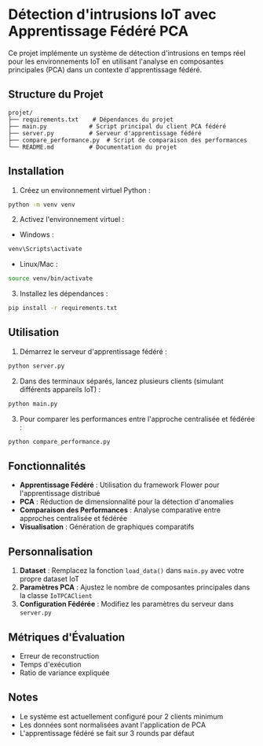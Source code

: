 # Détection d'intrusions IoT avec Apprentissage Fédéré PCA

Ce projet implémente un système de détection d'intrusions en temps réel pour les environnements IoT en utilisant l'analyse en composantes principales (PCA) dans un contexte d'apprentissage fédéré.

## Structure du Projet

```
projet/
├── requirements.txt    # Dépendances du projet
├── main.py            # Script principal du client PCA fédéré
├── server.py          # Serveur d'apprentissage fédéré
├── compare_performance.py  # Script de comparaison des performances
└── README.md          # Documentation du projet
```

## Installation

1. Créez un environnement virtuel Python :
```bash
python -m venv venv
```

2. Activez l'environnement virtuel :
- Windows :
```bash
venv\Scripts\activate
```
- Linux/Mac :
```bash
source venv/bin/activate
```

3. Installez les dépendances :
```bash
pip install -r requirements.txt
```

## Utilisation

1. Démarrez le serveur d'apprentissage fédéré :
```bash
python server.py
```

2. Dans des terminaux séparés, lancez plusieurs clients (simulant différents appareils IoT) :
```bash
python main.py
```

3. Pour comparer les performances entre l'approche centralisée et fédérée :
```bash
python compare_performance.py
```

## Fonctionnalités

- **Apprentissage Fédéré** : Utilisation du framework Flower pour l'apprentissage distribué
- **PCA** : Réduction de dimensionnalité pour la détection d'anomalies
- **Comparaison des Performances** : Analyse comparative entre approches centralisée et fédérée
- **Visualisation** : Génération de graphiques comparatifs

## Personnalisation

1. **Dataset** : Remplacez la fonction `load_data()` dans `main.py` avec votre propre dataset IoT
2. **Paramètres PCA** : Ajustez le nombre de composantes principales dans la classe `IoTPCAClient`
3. **Configuration Fédérée** : Modifiez les paramètres du serveur dans `server.py`

## Métriques d'Évaluation

- Erreur de reconstruction
- Temps d'exécution
- Ratio de variance expliquée

## Notes

- Le système est actuellement configuré pour 2 clients minimum
- Les données sont normalisées avant l'application de PCA
- L'apprentissage fédéré se fait sur 3 rounds par défaut